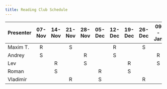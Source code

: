 ```yaml
---
title: Reading Club Schedule
---
```


| Presenter | 07-Nov | 14-Nov | 21-Nov | 28-Nov | 05-Dec | 12-Dec | 19-Dec | 26-Dec | 09-Jan |
|:----------|:----:|:------:|:------:|:------:|:------:|:------:|:------:|:------:|:------:|
| Maxim T.  |  R   |        |   S    |        |        |   R    |        |   S    |        |
| Andrey    |  S   |        |        |   R    |        |   S    |        |        |   R    |
| Lev       |      |   R    |        |   S    |        |        |   R    |        |   S    |
| Roman     |      |   S    |        |        |   R    |        |   S    |        |        |
| Vladimir  |      |        |   R    |        |   S    |        |        |   R    |        |
